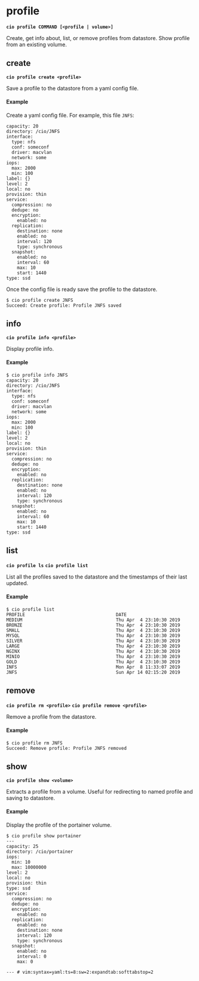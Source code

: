# profile

**`cio profile COMMAND [<profile | volume>]`**

Create, get info about, list, or remove profiles from datastore. Show profile from an existing volume.

## **create**

**`cio profile create <profile>`**

Save a profile to the datastore from a yaml config file.

#### **Example**

Create a yaml config file. For example, this file `JNFS`:
```
capacity: 20
directory: /cio/JNFS
interface:
  type: nfs
  conf: someconf
  driver: macvlan
  network: some
iops:
  max: 2000
  min: 100
label: {}
level: 2
local: no
provision: thin
service:
  compression: no
  dedupe: no
  encryption:
    enabled: no
  replication:
    destination: none
    enabled: no
    interval: 120
    type: synchronous
  snapshot:
    enabled: no
    interval: 60
    max: 10
    start: 1440
type: ssd
```
Once the config file is ready save the profile to the datastore.
```
$ cio profile create JNFS
Succeed: Create profile: Profile JNFS saved
```

## **info**

**`cio profile info <profile>`**

Display profile info.

#### **Example**

```
$ cio profile info JNFS
capacity: 20
directory: /cio/JNFS
interface:
  type: nfs
  conf: someconf
  driver: macvlan
  network: some
iops:
  max: 2000
  min: 100
label: {}
level: 2
local: no
provision: thin
service:
  compression: no
  dedupe: no
  encryption:
    enabled: no
  replication:
    destination: none
    enabled: no
    interval: 120
    type: synchronous
  snapshot:
    enabled: no
    interval: 60
    max: 10
    start: 1440
type: ssd
```

## **list**

**`cio profile ls`**
**`cio profile list`**

List all the profiles saved to the datastore and the timestamps of their last updated.

#### **Example**

```
$ cio profile list
PROFILE                                  DATE
MEDIUM                                   Thu Apr  4 23:10:30 2019
BRONZE                                   Thu Apr  4 23:10:30 2019
SMALL                                    Thu Apr  4 23:10:30 2019
MYSQL                                    Thu Apr  4 23:10:30 2019
SILVER                                   Thu Apr  4 23:10:30 2019
LARGE                                    Thu Apr  4 23:10:30 2019
NGINX                                    Thu Apr  4 23:10:30 2019
MINIO                                    Thu Apr  4 23:10:30 2019
GOLD                                     Thu Apr  4 23:10:30 2019
INFS                                     Mon Apr  8 11:33:07 2019
JNFS                                     Sun Apr 14 02:15:20 2019
```

## **remove**

**`cio profile rm <profile>`**
**`cio profile remove <profile>`**

Remove a profile from the datastore.

#### **Example**

```
$ cio profile rm JNFS
Succeed: Remove profile: Profile JNFS removed
```

## **show**

**`cio profile show <volume>`**

Extracts a profile from a volume. Useful for redirecting to named profile and saving to datastore.

#### **Example**

Display the profile of the portainer volume.
```
$ cio profile show portainer
---
capacity: 25
directory: /cio/portainer
iops:
  min: 10
  max: 10000000
level: 2
local: no
provision: thin
type: ssd
service:
  compression: no
  dedupe: no
  encryption:
    enabled: no
  replication:
    enabled: no
    destination: none
    interval: 120
    type: synchronous
  snapshot:
    enabled: no
    interval: 0
    max: 0

--- # vim:syntax=yaml:ts=8:sw=2:expandtab:softtabstop=2
```
